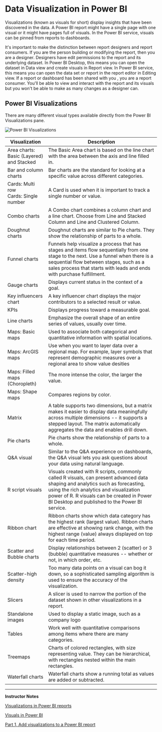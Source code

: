 # Data Visualization in Power BI

Visualizations (known as visuals for short) display insights that have been discovered in the data. A Power BI report might have a single page with one visual or it might have pages full of visuals. In the Power BI service, visuals can be pinned from reports to dashboards.

It's important to make the distinction between report designers and report consumers. If you are the person building or modifying the report, then you are a designer. Designers have edit permissions to the report and its underlying dataset. In Power BI Desktop, this means you can open the dataset in Data view and create visuals in Report view. In Power BI service, this means you can open the data set or report in the report editor in Editing view. If a report or dashboard has been shared with you , you are a report consumer. You'll be able to view and interact with the report and its visuals but you won't be able to make as many changes as a designer can.

## Power BI Visualizations

There are many different visual types available directly from the Power BI Visualizations pane. 

![Power BI Visualizations](../../Linked_Image_Files/M05_L02-power-bi-visualizations.png)

|Visualization|Description|
|-------------|-----------|
|Area charts:<br>Basic (Layered) and Stacked|The Basic Area chart is based on the line chart with the area between the axis and line filled in.|
|Bar and column charts|Bar charts are the standard for looking at a specific value across different categories.|
|Cards: Multi row<br>Cards: Single number|A Card is used when it is important to track a single number or value.|
|Combo charts|A Combo chart combines a column chart and a line chart. Choose from Line and Stacked Column and Line and Clustered Column.|
|Doughnut charts|Doughnut charts are similar to Pie charts. They show the relationship of parts to a whole.|
|Funnel charts|Funnels help visualize a process that has stages and items flow sequentially from one stage to the next. Use a funnel when there is a sequential flow between stages, such as a sales process that starts with leads and ends with purchase fulfillment.|
|Gauge charts|Displays current status in the context of a goal.|
|Key influencers chart|A key influencer chart displays the major contributors to a selected result or value.|
|KPIs|Displays progress toward a measurable goal.|
|Line charts|Emphasize the overall shape of an entire series of values, usually over time.|
|Maps: Basic maps|Used to associate both categorical and quantitative information with spatial locations.|
|Maps: ArcGIS maps|Use when you want to layer data over a regional map. For example, layer symbols that represent demographic measures over a regional area to show value desities|
|Maps: Filled maps (Choropleth)|The more intense the color, the larger the value.|
|Maps: Shape maps|Compares regions by color.|
|Matrix|A table supports two dimensions, but a matrix makes it easier to display data meaningfully across multiple dimensions -- it supports a stepped layout. The matrix automatically aggregates the data and enables drill down.|
|Pie charts|Pie charts show the relationship of parts to a whole.|
|Q&A visual|Similar to the Q&A experience on dashboards, the Q&A visual lets you ask questions about your data using natural language.|
|R script visuals|Visuals created with R scripts, commonly called R visuals, can present advanced data shaping and analytics such as forecasting, using the rich analytics and visualization power of R. R visuals can be created in Power BI Desktop and published to the Power BI service.|
|Ribbon chart|Ribbon charts show which data category has the highest rank (largest value). Ribbon charts are effective at showing rank change, with the highest range (value) always displayed on top for each time period.|
|Scatter and Bubble charts|Display relationships between 2 (scatter) or 3 (bubble) quantitative measures -- whether or not, in which order, etc.|
|Scatter-high density|Too many data points on a visual can bog it down, so a sophisticated sampling algorithm is used to ensure the accuracy of the visualization.|
|Slicers|A slicer is used to narrow the portion of the dataset shown in other visualizations in a report.|
|Standalone images|Used to display a static image, such as a company logo|
|Tables|Work well with quantitative comparisons among items where there are many categories.|
|Treemaps|Charts of colored rectangles, with size representing value. They can be hierarchical, with rectangles nested within the main rectangles.|
|Waterfall charts|Waterfall charts show a running total as values are added or subtracted.|

---

**Instructor Notes**

[Visualizations in Power BI reports](https://docs.microsoft.com/en-us/power-bi/visuals/power-bi-report-visualizations)

[Visuals in Power BI](https://docs.microsoft.com/en-us/power-bi/developer/power-bi-custom-visuals)

[Part 1, Add visualizations to a Power BI report](https://docs.microsoft.com/en-us/power-bi/visuals/power-bi-report-add-visualizations-i)

